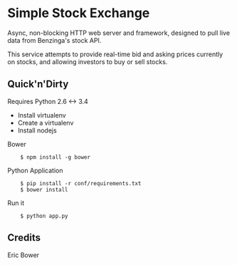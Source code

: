 Simple Stock Exchange
=====================

Async, non-blocking HTTP web server and framework,
designed to pull live data from Benzinga's stock API.

This service attempts to provide real-time bid and
asking prices currently on stocks, and allowing
investors to buy or sell stocks.

Quick'n'Dirty
-------------

Requires Python 2.6 <-> 3.4

* Install virtualenv
* Create a virtualenv
* Install nodejs

Bower
```
	$ npm install -g bower
```

Python Application
```
	$ pip install -r conf/requirements.txt
	$ bower install
```

Run it
```
	$ python app.py
```

Credits
-------
Eric Bower
